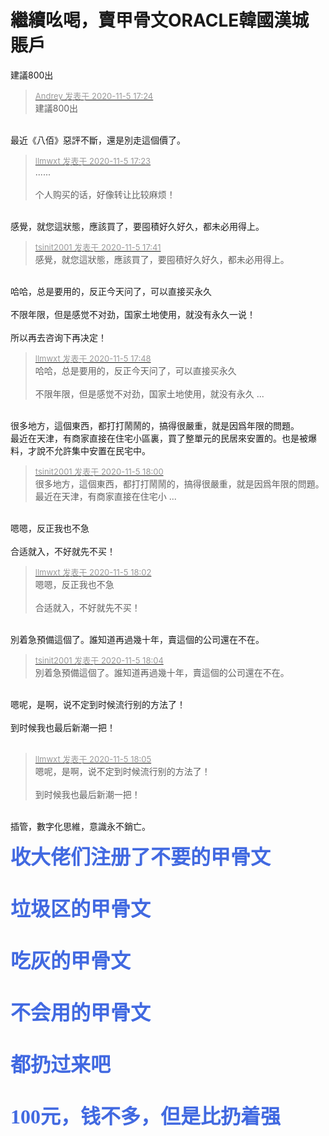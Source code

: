 # 繼續吆喝，賣甲骨文ORACLE韓國漢城賬戶


建議800出

<div class="quote"><blockquote><font size="2"><a href="https://www.hostloc.com/forum.php?mod=redirect&amp;goto=findpost&amp;pid=9407619&amp;ptid=762749" target="_blank"><font color="#999999">Andrey 发表于 2020-11-5 17:24</font></a></font><br />
建議800出</blockquote></div><br />
最近《八佰》惡評不斷，還是別走這個價了。

<div class="quote"><blockquote><font size="2"><a href="https://www.hostloc.com/forum.php?mod=redirect&amp;goto=findpost&amp;pid=9407617&amp;ptid=762749" target="_blank"><font color="#999999">llmwxt 发表于 2020-11-5 17:23</font></a></font><br />
......<br />
<br />
个人购买的话，好像转让比较麻烦！</blockquote></div><br />
感覺，就您這狀態，應該買了，要囤積好久好久，都未必用得上。

<div class="quote"><blockquote><font size="2"><a href="https://www.hostloc.com/forum.php?mod=redirect&amp;goto=findpost&amp;pid=9407719&amp;ptid=762749" target="_blank"><font color="#999999">tsinit2001 发表于 2020-11-5 17:41</font></a></font><br />
感覺，就您這狀態，應該買了，要囤積好久好久，都未必用得上。</blockquote></div><br />
哈哈，总是要用的，反正今天问了，可以直接买永久<br />
<br />
不限年限，但是感觉不对劲，国家土地使用，就没有永久一说！<br />
<br />
所以再去咨询下再决定！

<div class="quote"><blockquote><font size="2"><a href="https://www.hostloc.com/forum.php?mod=redirect&amp;goto=findpost&amp;pid=9407758&amp;ptid=762749" target="_blank"><font color="#999999">llmwxt 发表于 2020-11-5 17:48</font></a></font><br />
哈哈，总是要用的，反正今天问了，可以直接买永久<br />
<br />
不限年限，但是感觉不对劲，国家土地使用，就没有永久 ...</blockquote></div><br />
很多地方，這個東西，都打打鬧鬧的，搞得很嚴重，就是因爲年限的問題。<br />
最近在天津，有商家直接在住宅小區裏，買了整單元的民居來安置的。也是被爆料，才說不允許集中安置在民宅中。

<div class="quote"><blockquote><font size="2"><a href="https://www.hostloc.com/forum.php?mod=redirect&amp;goto=findpost&amp;pid=9407822&amp;ptid=762749" target="_blank"><font color="#999999">tsinit2001 发表于 2020-11-5 18:00</font></a></font><br />
很多地方，這個東西，都打打鬧鬧的，搞得很嚴重，就是因爲年限的問題。<br />
最近在天津，有商家直接在住宅小 ...</blockquote></div><br />
嗯嗯，反正我也不急<br />
<br />
合适就入，不好就先不买！<br />


<div class="quote"><blockquote><font size="2"><a href="https://www.hostloc.com/forum.php?mod=redirect&amp;goto=findpost&amp;pid=9407825&amp;ptid=762749" target="_blank"><font color="#999999">llmwxt 发表于 2020-11-5 18:02</font></a></font><br />
嗯嗯，反正我也不急<br />
<br />
合适就入，不好就先不买！</blockquote></div><br />
別着急預備這個了。誰知道再過幾十年，賣這個的公司還在不在。

<div class="quote"><blockquote><font size="2"><a href="https://www.hostloc.com/forum.php?mod=redirect&amp;goto=findpost&amp;pid=9407835&amp;ptid=762749" target="_blank"><font color="#999999">tsinit2001 发表于 2020-11-5 18:04</font></a></font><br />
別着急預備這個了。誰知道再過幾十年，賣這個的公司還在不在。</blockquote></div><br />
嗯呢，是啊，说不定到时候流行别的方法了！<br />
<br />
到时候我也最后新潮一把！<br />
<br />
<img src="static/image/smiley/default/victory.gif" smilieid="14" border="0" alt="" />

<div class="quote"><blockquote><font size="2"><a href="https://www.hostloc.com/forum.php?mod=redirect&amp;goto=findpost&amp;pid=9407843&amp;ptid=762749" target="_blank"><font color="#999999">llmwxt 发表于 2020-11-5 18:05</font></a></font><br />
嗯呢，是啊，说不定到时候流行别的方法了！<br />
<br />
到时候我也最后新潮一把！</blockquote></div><br />
插管，數字化思維，意識永不銷亡。

<font size="6"><strong><font face="微软雅黑"><font color="RoyalBlue">收大佬们注册了不要的甲骨文<br />
<br />
垃圾区的甲骨文<br />
<br />
吃灰的甲骨文<br />
<br />
不会用的甲骨文<br />
<br />
都扔过来吧<br />
<br />
100元，钱不多，但是比扔着强</font></font></strong></font>
